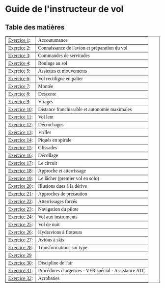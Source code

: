 
# Guide de l'instructeur de vol

## Table des matières

<Table border CELLPADDING=5>
<TR><TD><FONT FACE= "verdana", "helvetica", "arial">
<A HREF="Exercice1.htm">Exercice
1</A>:
</TD><TD> <FONT FACE= "verdana", "helvetica", "arial">Accoutumance</TD></TR>
<TR><TD><FONT FACE= "verdana", "helvetica", "arial">
<A HREF="Exercice2.htm">Exercice
2</A>: 
</TD><TD><FONT FACE= "verdana", "helvetica", "arial">
Connaissance de l'avion et préparation du vol</TD></TR>
<TR><TD><FONT FACE= "verdana", "helvetica", "arial">
<A HREF="Exercice3.htm">Exercice
3</A>: 
</TD><TD><FONT FACE= "verdana", "helvetica", "arial">
Commandes de servitudes</TD></TR>
<TR><TD><FONT FACE= "verdana", "helvetica", "arial">
<A HREF="Exercice4.htm">Exercice
4</A>: 
</TD><TD><FONT FACE= "verdana", "helvetica", "arial">
Roulage au sol</TD></TR>
<TR><TD><FONT FACE= "verdana", "helvetica", "arial">
<A HREF="Exercice5.htm">Exercice
5</A>: 
</TD><TD><FONT FACE= "verdana", "helvetica", "arial">
Assiettes et mouvements</TD></TR>
<TR><TD><FONT FACE= "verdana", "helvetica", "arial">
<A HREF="Exercice6.htm">Exercice
6</A>: 
</TD><TD><FONT FACE= "verdana", "helvetica", "arial">
Vol rectiligne en palier</TD></TR>
<TR><TD><FONT FACE= "verdana", "helvetica", "arial">
<A HREF="Exercice7.htm">Exercice
7</A>: 
</TD><TD><FONT FACE= "verdana", "helvetica", "arial">
Montée</TD></TR>
<TR><TD><FONT FACE= "verdana", "helvetica", "arial">
<A HREF="Exercice8.htm">Exercice
8</A>: 
</TD><TD><FONT FACE= "verdana", "helvetica", "arial">
Descente</TD></TR>
<TR><TD><FONT FACE= "verdana", "helvetica", "arial">
<A HREF="Exercice9.htm">Exercice
9</A>: 
</TD><TD><FONT FACE= "verdana", "helvetica", "arial">
Virages</TD></TR>
<TR><TD><FONT FACE= "verdana", "helvetica", "arial">
<A HREF="Exercice10.htm">Exercice
10</A>: 
</TD><TD><FONT FACE= "verdana", "helvetica", "arial">
Distance franchissable et autonomie maximales</TD></TR>
<TR><TD><FONT FACE= "verdana", "helvetica", "arial">
<A HREF="Exercice11.htm">Exercice
11</A>: 
</TD><TD><FONT FACE= "verdana", "helvetica", "arial">
Vol lent</TD></TR>
<TR><TD><FONT FACE= "verdana", "helvetica", "arial">
<A HREF="Exercice12.htm">Exercice
12</A>: 
</TD><TD><FONT FACE= "verdana", "helvetica", "arial">
Décrochages</TD></TR>
<TR><TD><FONT FACE= "verdana", "helvetica", "arial">
<A HREF="Exercice13.htm">Exercice
13</A>: 
</TD><TD><FONT FACE= "verdana", "helvetica", "arial">
Vrilles</TD></TR>
<TR><TD>
<A HREF="Exercice14.htm"><FONT FACE= "verdana", "helvetica", "arial">
Exercice 14</A>: 
</TD><TD><FONT FACE= "verdana", "helvetica", "arial">
Piqués en spirale</TD></TR>
<TR><TD>
<A HREF="Exercice15.htm"><FONT FACE= "verdana", "helvetica", "arial">
Exercice 15</A>: 
</TD><TD><FONT FACE= "verdana", "helvetica", "arial">
Glissades</TD></TR>
<TR><TD><FONT FACE= "verdana", "helvetica", "arial">
<A HREF="Exercice16.htm">Exercice
16</A>: 
</TD><TD><FONT FACE= "verdana", "helvetica", "arial">
Décollage</TD></TR>
<TR><TD>
<A HREF="Exercice17.htm"><FONT FACE= "verdana", "helvetica", "arial">
Exercice
17</A>: 
</TD><TD><FONT FACE= "verdana", "helvetica", "arial">
Le circuit</TD></TR>
<TR><TD><FONT FACE= "verdana", "helvetica", "arial">
<A HREF="Exercice18.htm">Exercice
18</A>: 
</TD><TD><FONT FACE= "verdana", "helvetica", "arial">
Approche et atterrissage</TD></TR>
<TR><TD>
<A HREF="Exercice19.htm"><FONT FACE= "verdana", "helvetica", "arial">Exercice
19</A>: 
</TD><TD><FONT FACE= "verdana", "helvetica", "arial">
Le lâcher (premier vol en solo)</TD></TR>
<TR><TD><FONT FACE= "verdana", "helvetica", "arial">
<A HREF="Exercice20.htm"><FONT FACE= "verdana", "helvetica", "arial">Exercice
20</A>: 
</TD><TD><FONT FACE= "verdana", "helvetica", "arial">
Illusions dues à la dérive</TD></TR>
<TR><TD>
<A HREF="Exercice21.htm"><FONT FACE= "verdana", "helvetica", "arial">Exercice
21</A>: 
</TD><TD><FONT FACE= "verdana", "helvetica", "arial">
Approches de précaution</TD></TR>
<TR><TD>
<A HREF="Exercice22.htm"><FONT FACE= "verdana", "helvetica", "arial">Exercice
22</A>: 
</TD><TD><FONT FACE= "verdana", "helvetica", "arial">Atterrissages forcés</TD></TR>
<TR><TD>
<A HREF="Exercice23.htm"><FONT FACE= "verdana", "helvetica", "arial">Exercice
23</A>: 
</TD><TD><FONT FACE= "verdana", "helvetica", "arial">Navigation du pilote</TD></TR>
<TR><TD>
<A HREF="Exercice24.htm"><FONT FACE= "verdana", "helvetica", "arial">Exercice
24</A>: 
</TD><TD><FONT FACE= "verdana", "helvetica", "arial">Vol aux instruments</TD></TR>
<TR><TD>
<A HREF="Exercice25.htm"><FONT FACE= "verdana", "helvetica", "arial">Exercice
25</A>: 
</TD><TD><FONT FACE= "verdana", "helvetica", "arial">Vol de nuit</TD></TR>
<TR><TD>
<A HREF="Exercice26.htm"><FONT FACE= "verdana", "helvetica", "arial">Exercice
26</A>: 
</TD><TD><FONT FACE= "verdana", "helvetica", "arial">Hydravions à flotteurs</TD></TR>
<TR><TD>
<A HREF="Exercice27.htm"><FONT FACE= "verdana", "helvetica", "arial">Exercice
27</A>: 
</TD><TD><FONT FACE= "verdana", "helvetica", "arial">Avions à skis</TD></TR>
<TR><TD>
<A HREF="Exercice28.htm"><FONT FACE= "verdana", "helvetica", "arial">Exercice
28</A>: 
</TD><TD><FONT FACE= "verdana", "helvetica", "arial">Transformations sur type </TD></TR>
<TR><TD>
<A HREF="http://www.geocities.com/CapeCanaveral/4868/Exercice29.htm"><FONT FACE= "verdana", "helvetica", "arial">Exercice
29</A> </TD></TR>
<TR><TD>
<A HREF="Exercice30.htm"><FONT FACE= "verdana", "helvetica", "arial">Exercice
30</A>: 
</TD><TD><FONT FACE= "verdana", "helvetica", "arial">Discipline de l'air</TD></TR>
<TR><TD>
<A HREF="Exercice31.htm"><FONT FACE= "verdana", "helvetica", "arial">Exercice
31</A>: 
</TD><TD><FONT FACE= "verdana", "helvetica", "arial">Procédures d'urgences - VFR spécial - Assistance
ATC</TD></TR>
<TR><TD>
<A HREF="Exercice32.htm"><FONT FACE= "verdana", "helvetica", "arial">Exercice
32</A>: 
</TD><TD><FONT FACE= "verdana", "helvetica", "arial">Acrobaties</TD></TR>

</Table>

